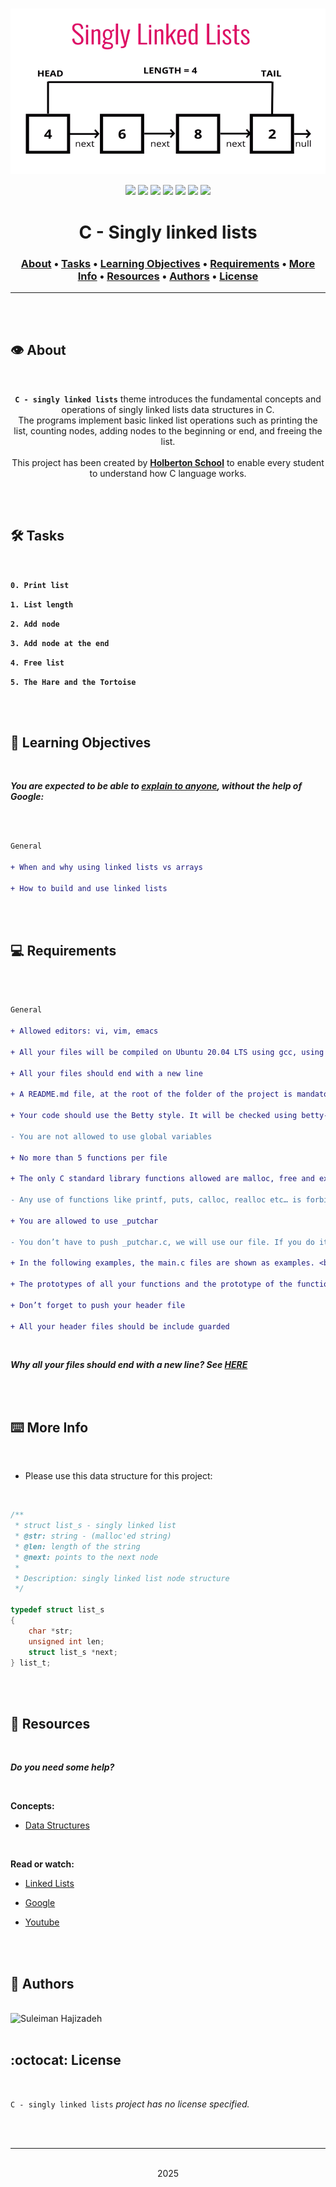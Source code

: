 <div align="center">
<br>

![Singly_linked_lists.png](README-image/singly_linked_lists.png)

</div>


<p align="center">
<img src="https://img.shields.io/badge/-C-yellow">
<img src="https://img.shields.io/badge/-Linux-lightgrey">
<img src="https://img.shields.io/badge/-WSL-brown">
<img src="https://img.shields.io/badge/-Ubuntu%2020.04.4%20LTS-orange">
<img src="https://img.shields.io/badge/-JetBrains-blue">
<img src="https://img.shields.io/badge/-Holberton%20School-red">
<img src="https://img.shields.io/badge/License-not%20specified-brightgreen">
</p>


<h1 align="center"> C - Singly linked lists </h1>


<h3 align="center">
<a href="https://github.com/SuleimanHajizadeh/holbertonschool-low_level_programming/tree/master/singly_linked_lists#eye-about">About</a> •
<a href="https://github.com/SuleimanHajizadeh/holbertonschool-low_level_programming/tree/master/singly_linked_lists#hammer_and_wrench-tasks">Tasks</a> •
<a href="https://github.com/SuleimanHajizadeh/holbertonschool-low_level_programming/tree/master/singly_linked_lists#memo-learning-objectives">Learning Objectives</a> •
<a href="https://github.com/SuleimanHajizadeh/holbertonschool-low_level_programming/tree/master/singly_linked_lists#computer-requirements">Requirements</a> •
<a href="https://github.com/SuleimanHajizadeh/holbertonschool-low_level_programming/tree/master/singly_linked_lists#keyboard-more-info">More Info</a> •
<a href="https://github.com/SuleimanHajizadeh/holbertonschool-low_level_programming/tree/master/singly_linked_lists#mag_right-resources">Resources</a> •
<a href="https://github.com/SuleimanHajizadeh/holbertonschool-low_level_programming/tree/master/singly_linked_lists#bust_in_silhouette-authors">Authors</a> •
<a href="https://github.com/SuleimanHajizadeh/holbertonschool-low_level_programming/tree/master/singly_linked_lists#octocat-license">License</a>
</h3>

---

<!-- ------------------------------------------------------------------------------------------------- -->

<br>
<br>

## :eye: About

<br>

<div align="center">

**`C - singly linked lists`** theme introduces the fundamental concepts and operations of singly linked lists data structures in C.
<br>
The programs implement basic linked list operations such as printing the list, counting nodes, adding nodes to the beginning or end, and freeing the list.
<br>
<br>
This project has been created by **[Holberton School](https://www.holbertonschool.com/about-holberton)** to enable every student to understand how C language works.

</div>

<br>
<br>

<!-- ------------------------------------------------------------------------------------------------- -->

## :hammer_and_wrench: Tasks

<br>

**`0. Print list`**

**`1. List length`**

**`2. Add node`**

**`3. Add node at the end`**

**`4. Free list`**

**`5. The Hare and the Tortoise`**

<br>
<br>

<!-- ------------------------------------------------------------------------------------------------- -->

## :memo: Learning Objectives

<br>

**_You are expected to be able to [explain to anyone](https://fs.blog/feynman-learning-technique/), without the help of Google:_**

<br>

```diff

General

+ When and why using linked lists vs arrays

+ How to build and use linked lists

```

<br>
<br>

<!-- ------------------------------------------------------------------------------------------------- -->

## :computer: Requirements

<br>

```diff

General

+ Allowed editors: vi, vim, emacs

+ All your files will be compiled on Ubuntu 20.04 LTS using gcc, using the options -Wall -Werror -Wextra -pedantic -std=gnu89

+ All your files should end with a new line

+ A README.md file, at the root of the folder of the project is mandatory

+ Your code should use the Betty style. It will be checked using betty-style.pl and betty-doc.pl

- You are not allowed to use global variables

+ No more than 5 functions per file

+ The only C standard library functions allowed are malloc, free and exit

- Any use of functions like printf, puts, calloc, realloc etc… is forbidden

+ You are allowed to use _putchar

- You don’t have to push _putchar.c, we will use our file. If you do it won’t be taken into account

+ In the following examples, the main.c files are shown as examples. <br> You can use them to test your functions, but you don’t have to push them to your repo (if you do we won’t take them into account). <br> We will use our own main.c files at compilation. <br> Our main.c files might be different from the one shown in the examples

+ The prototypes of all your functions and the prototype of the function _putchar should be included in your header file called lists.h

+ Don’t forget to push your header file

+ All your header files should be include guarded

```

<br>

**_Why all your files should end with a new line? See [HERE](https://unix.stackexchange.com/questions/18743/whats-the-point-in-adding-a-new-line-to-the-end-of-a-file/18789)_**

<br>
<br>

<!-- ------------------------------------------------------------------------------------------------- -->

## :keyboard: More Info

<br>

- Please use this data structure for this project:

<br>

```c
/**
 * struct list_s - singly linked list
 * @str: string - (malloc'ed string)
 * @len: length of the string
 * @next: points to the next node
 *
 * Description: singly linked list node structure
 */
    
typedef struct list_s
{
    char *str;
    unsigned int len;
    struct list_s *next;
} list_t;
```

<br>
<br>

<!-- ------------------------------------------------------------------------------------------------- -->

## :mag_right: Resources

<br>

**_Do you need some help?_**

<br>

**Concepts:**

* [Data Structures](https://drive.google.com/file/d/14qN8oTEPd0Hpgc_9nhBEc78xPAGQ1U1A/view?usp=sharing)

<br>

**Read or watch:**

* [Linked Lists](https://www.youtube.com/watch?v=udapt4FGY20&feature=youtu.be&t=2m10s)

* [Google](https://www.google.com/#q=linked+lists)

* [Youtube](https://www.youtube.com/results?search_query=linked+lists)

<br>
<br>

<!-- ------------------------------------------------------------------------------------------------- -->

## :bust_in_silhouette: Authors

<br>

<img src="https://img.shields.io/badge/Suleiman%20Hajizadeh-darkblue" alt="Suleiman Hajizadeh" width="120">

<br>
<br>

<!-- ------------------------------------------------------------------------------------------------- -->

## :octocat: License

<br>

```C - singly linked lists``` _project has no license specified._

<br>
<br>

---

<p align="center"><br>2025</p>
